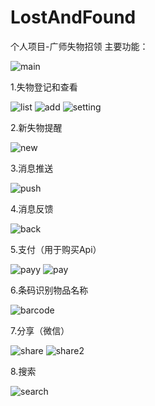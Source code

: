 # LostAndFound
个人项目-广师失物招领
主要功能：

![main](https://github.com/Fndroid/LostAndFound/blob/master/Screenshot/lostScreenshot_2016-07-12-14-26-08-991_lostandfound.f.png)

1.失物登记和查看

![list](https://github.com/Fndroid/LostAndFound/blob/master/Screenshot/lostScreenshot_2016-07-12-14-27-13-095_lostandfound.f.png)
![add](https://github.com/Fndroid/LostAndFound/blob/master/Screenshot/lostScreenshot_2016-07-12-14-28-16-536_lostandfound.f.png)
![setting](https://github.com/Fndroid/LostAndFound/blob/master/Screenshot/lostScreenshot_2016-07-12-14-28-29-872_lostandfound.f.png)

2.新失物提醒

![new](https://github.com/Fndroid/LostAndFound/blob/master/Screenshot/lostScreenshot_2016-07-12-14-37-19-252_lostandfound.f.png)

3.消息推送

![push](https://github.com/Fndroid/LostAndFound/blob/master/Screenshot/lostScreenshot_2016-07-12-14-34-41-715_lostandfound.f.png)

4.消息反馈

![back](https://github.com/Fndroid/LostAndFound/blob/master/Screenshot/lostScreenshot_2016-07-12-14-30-12-072_lostandfound.f.png)

5.支付（用于购买Api）

![payy](https://github.com/Fndroid/LostAndFound/blob/master/Screenshot/lostScreenshot_2016-07-12-14-30-02-490_lostandfound.f.png)
![pay](https://github.com/Fndroid/LostAndFound/blob/master/Screenshot/lostScreenshot_2016-07-12-14-29-58-660_com.eg.android.png)

6.条码识别物品名称

![barcode](https://github.com/Fndroid/LostAndFound/blob/master/Screenshot/lostScreenshot_2016-07-12-14-28-10-434_lostandfound.f.png)

7.分享（微信）

![share](https://github.com/Fndroid/LostAndFound/blob/master/Screenshot/Screenshot_2016-07-12-14-48-15-928_lostandfound.f.png)
![share2](https://github.com/Fndroid/LostAndFound/blob/master/Screenshot/Screenshot_2016-07-12-14-48-39-632_com.tencent.mm.png)

8.搜索

![search](https://github.com/Fndroid/LostAndFound/blob/master/Screenshot/lostScreenshot_2016-07-12-14-28-22-615_lostandfound.f.png)
